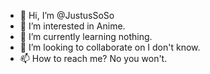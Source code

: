 - 👋 Hi, I’m @JustusSoSo
- 👀 I’m interested in Anime.
- 🌱 I’m currently learning nothing.
- 💞️ I’m looking to collaborate on I don't know.
- 📫 How to reach me? No you won't.

<!---
JustusSoSo/JustusSoSo is a ✨ special ✨ repository 
  because its `README.md` (this file) appears on your GitHub profile.
You can click the Preview link to take a look at your changes.
--->
